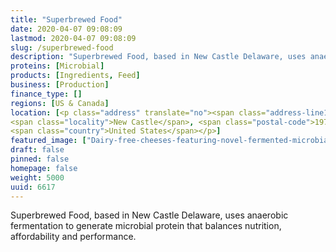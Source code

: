 ```yaml
---
title: "Superbrewed Food"
date: 2020-04-07 09:08:09
lastmod: 2020-04-07 09:08:09
slug: /superbrewed-food
description: "Superbrewed Food, based in New Castle Delaware, uses anaerobic fermentation to generate microbial protein that balances nutrition, affordability and performance."
proteins: [Microbial]
products: [Ingredients, Feed]
business: [Production]
finance_type: []
regions: [US & Canada]
location: [<p class="address" translate="no"><span class="address-line1">Lisa Drive</span><br>
<span class="locality">New Castle</span>, <span class="postal-code">19720</span><br>
<span class="country">United States</span></p>]
featured_image: ["Dairy-free-cheeses-featuring-novel-fermented-microbial-protein-to-launch-by-year-end-says-Superbrewed-Food_wrbm_large.jpg"]
draft: false
pinned: false
homepage: false
weight: 5000
uuid: 6617
---
```

<p>Superbrewed Food, based in New Castle Delaware, uses anaerobic fermentation to generate microbial protein that balances nutrition, affordability and performance.</p>
